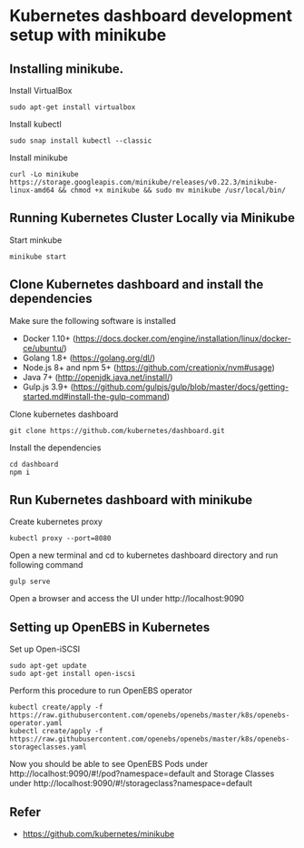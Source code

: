 
# Kubernetes dashboard development setup with minikube


## Installing minikube.

Install VirtualBox

```
sudo apt-get install virtualbox
```
Install kubectl 
```
sudo snap install kubectl --classic
```
Install minikube
```
curl -Lo minikube https://storage.googleapis.com/minikube/releases/v0.22.3/minikube-linux-amd64 && chmod +x minikube && sudo mv minikube /usr/local/bin/
```

## Running Kubernetes Cluster Locally via Minikube

Start minkube 
```
minikube start
```

## Clone Kubernetes dashboard and install the dependencies

Make sure the following software is installed

* Docker 1.10+ (https://docs.docker.com/engine/installation/linux/docker-ce/ubuntu/)
* Golang 1.8+ (https://golang.org/dl/)
* Node.js 8+ and npm 5+ (https://github.com/creationix/nvm#usage)
* Java 7+ (http://openjdk.java.net/install/)
* Gulp.js 3.9+ (https://github.com/gulpjs/gulp/blob/master/docs/getting-started.md#install-the-gulp-command)

Clone kubernetes dashboard 
```
git clone https://github.com/kubernetes/dashboard.git
```
Install the dependencies 
```
cd dashboard
npm i
```
## Run Kubernetes dashboard with minikube

Create kubernetes proxy
```
kubectl proxy --port=8080
```
Open a new terminal and cd to kubernetes dashboard directory and run following command
```
gulp serve
```
Open a browser and access the UI under http://localhost:9090

## Setting up OpenEBS in Kubernetes

Set up Open-iSCSI 
```
sudo apt-get update
sudo apt-get install open-iscsi
```
Perform this procedure to run OpenEBS operator 
```
kubectl create/apply -f https://raw.githubusercontent.com/openebs/openebs/master/k8s/openebs-operator.yaml
kubectl create/apply -f https://raw.githubusercontent.com/openebs/openebs/master/k8s/openebs-storageclasses.yaml
```
Now you should be able to see OpenEBS Pods under http://localhost:9090/#!/pod?namespace=default
and Storage Classes under http://localhost:9090/#!/storageclass?namespace=default

## Refer
- https://github.com/kubernetes/minikube
